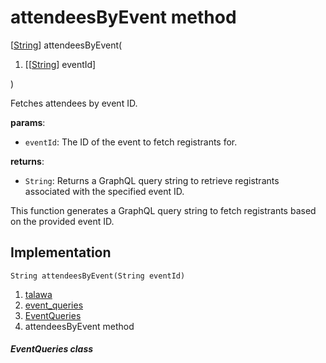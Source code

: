 
<div>

# attendeesByEvent method

</div>


[[String](https://api.flutter.dev/flutter/dart-core/String-class.html)]
attendeesByEvent(

1.  [[[String](https://api.flutter.dev/flutter/dart-core/String-class.md)]
    eventId]

)



Fetches attendees by event ID.

**params**:

-   `eventId`: The ID of the event to fetch registrants for.

**returns**:

-   `String`: Returns a GraphQL query string to retrieve registrants
    associated with the specified event ID.

This function generates a GraphQL query string to fetch registrants
based on the provided event ID.



## Implementation

``` language-dart
String attendeesByEvent(String eventId) 
```







1.  [talawa](../../index.md)
2.  [event_queries](../../utils_event_queries/)
3.  [EventQueries](../../utils_event_queries/EventQueries-class.md)
4.  attendeesByEvent method

##### EventQueries class







